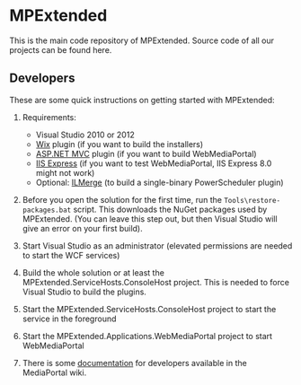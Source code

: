 MPExtended
==========

This is the main code repository of MPExtended. Source code of all our projects can be found here.

Developers
----------
These are some quick instructions on getting started with MPExtended:

1. Requirements:
   * Visual Studio 2010 or 2012
   * [Wix][2] plugin (if you want to build the installers)
   * [ASP.NET MVC][3] plugin (if you want to build WebMediaPortal)
   * [IIS Express][4] (if you want to test WebMediaPortal, IIS Express 8.0 might not work)
   * Optional: [ILMerge][5] (to build a single-binary PowerScheduler plugin)
2. Before you open the solution for the first time, run the ``Tools\restore-packages.bat`` script. This downloads the
   NuGet packages used by MPExtended. (You can leave this step out, but then Visual Studio will give an error on your
   first build).
3. Start Visual Studio as an administrator (elevated permissions are needed to start the WCF services)
4. Build the whole solution or at least the MPExtended.ServiceHosts.ConsoleHost project. This is needed to force
   Visual Studio to build the plugins.
5. Start the MPExtended.ServiceHosts.ConsoleHost project to start the service in the foreground
6. Start the MPExtended.Applications.WebMediaPortal project to start WebMediaPortal
7. There is some [documentation][6] for developers available in the MediaPortal wiki.

   [2]: http://wixtoolset.org/
   [3]: http://www.asp.net/downloads
   [4]: http://www.microsoft.com/en-us/download/details.aspx?id=1038
   [5]: http://www.microsoft.com/en-us/download/details.aspx?id=17630
   [6]: http://wiki.team-mediaportal.com/1_MEDIAPORTAL_1/17_Extensions/Remote_Access/MPExtended/Developers/Getting_started